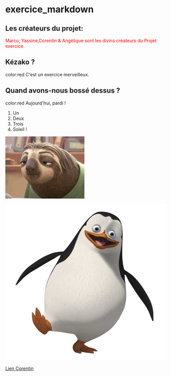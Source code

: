 # exercice_markdown

## Les créateurs du projet: 
<html > <span style="color:red"> Marco, Yassine,Corentin & Angélique sont les divins créateurs du Projet exercice.</span> </html>

## Kézako ? 
color:red C'est un exercice merveilleux. 

## Quand avons-nous bossé dessus ? 
color:red Aujourd'hui, pardi ! 

1. Un
2. Deux
3. Trois
4. Soleil !

![iut](/drole.gif)

![iut](/pinguouin.png)

[Lien Corentin](/corentin.md)
